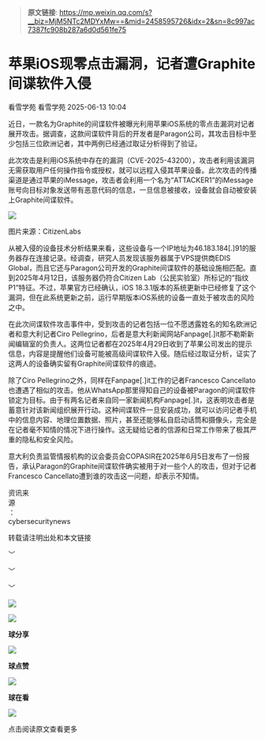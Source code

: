 > **原文链接**: https://mp.weixin.qq.com/s?__biz=MjM5NTc2MDYxMw==&mid=2458595726&idx=2&sn=8c997ac7387fc908b287a6d0d561fe75

#  苹果iOS现零点击漏洞，记者遭Graphite间谍软件入侵  
看雪学苑  看雪学苑   2025-06-13 10:04  
  
近日，一款名为Graphite的间谍软件被曝光利用苹果iOS系统的零点击漏洞对记者展开攻击。据调查，这款间谍软件背后的开发者是Paragon公司，其攻击目标中至少包括三位欧洲记者，其中两例已经通过取证分析得到了验证。  
  
  
此次攻击是利用iOS系统中存在的漏洞（CVE-2025-43200），攻击者利用该漏洞无需获取用户任何操作指令或授权，就可以远程入侵其苹果设备。此次攻击的传播渠道是通过苹果的iMessage，攻击者会利用一个名为“ATTACKER1”的iMessage账号向目标对象发送带有恶意代码的信息，一旦信息被接收，设备就会自动被安装上Graphite间谍软件。  
  
  
![](https://mmbiz.qpic.cn/sz_mmbiz_png/1UG7KPNHN8ENF0cDMqrHFD9TiagRTSGj1pRj7iaz0icwHlsn5YJRkcCxK5qdB6C1q2hqONIr5U20hlKpXiaQneicrkA/640?wx_fmt=png&from=appmsg "")  
  
图片来源：CitizenLabs  
  
  
从被入侵的设备技术分析结果来看，这些设备与一个IP地址为46.183.184[.]91的服务器存在连接记录。经调查，研究人员发现该服务器属于VPS提供商EDIS Global，而且它还与Paragon公司开发的Graphite间谍软件的基础设施相匹配。直到2025年4月12日，该服务器仍符合Citizen Lab（公民实验室）所标记的“指纹P1”特征。不过，苹果官方已经确认，iOS 18.3.1版本的系统更新中已经修复了这个漏洞，但在此系统更新之前，运行早期版本iOS系统的设备一直处于被攻击的风险之中。  
  
  
在此次间谍软件攻击事件中，受到攻击的记者包括一位不愿透露姓名的知名欧洲记者和意大利记者Ciro Pellegrino，后者是意大利新闻网站Fanpage[.]it那不勒斯新闻编辑室的负责人。这两位记者都在2025年4月29日收到了苹果公司发出的提示信息，内容是提醒他们设备可能被高级间谍软件入侵。随后经过取证分析，证实了这两人的设备确实留有Graphite间谍软件的痕迹。  
  
  
除了Ciro Pellegrino之外，同样在Fanpage[.]it工作的记者Francesco Cancellato也遭遇了相似的攻击。他从WhatsApp那里得知自己的设备被Paragon的间谍软件锁定为目标。由于有两名记者来自同一家新闻机构Fanpage[.]it，这表明攻击者是蓄意针对该新闻组织展开行动。这种间谍软件一旦安装成功，就可以访问记者手机中的信息内容、地理位置数据、照片，甚至还能够私自启动话筒和摄像头，完全是在记者毫不知情的情况下进行操作。这无疑给记者的信源和日常工作带来了极其严重的隐私和安全风险。  
  
  
意大利负责监管情报机构的议会委员会COPASIR在2025年6月5日发布了一份报告，承认Paragon的Graphite间谍软件确实被用于对一些个人的攻击，但对于记者Francesco Cancellato遭到谁的攻击这一问题，却表示不知情。  
  
  
  
资讯来  
源  
：  
cybersecuritynews  
  
转载请注明出处和本文链接  
  
  
  
﹀  
  
﹀  
  
﹀  
  
  
![](https://mmbiz.qpic.cn/mmbiz_jpg/Uia4617poZXP96fGaMPXib13V1bJ52yHq9ycD9Zv3WhiaRb2rKV6wghrNa4VyFR2wibBVNfZt3M5IuUiauQGHvxhQrA/640?wx_fmt=jpeg "")  
  
  
![](https://mmbiz.qpic.cn/sz_mmbiz_gif/1UG7KPNHN8Fjcl6q2ORwibt8PXPU5bLibE1yC1VFg5b1Fw8RncvZh2CWWiazpL6gPXp0lXED2x1ODLVNicsagibuxRw/640?wx_fmt=gif&from=appmsg "")  
  
**球分享**  
  
![](https://mmbiz.qpic.cn/sz_mmbiz_gif/1UG7KPNHN8Fjcl6q2ORwibt8PXPU5bLibE1yC1VFg5b1Fw8RncvZh2CWWiazpL6gPXp0lXED2x1ODLVNicsagibuxRw/640?wx_fmt=gif&from=appmsg "")  
  
**球点赞**  
  
![](https://mmbiz.qpic.cn/sz_mmbiz_gif/1UG7KPNHN8Fjcl6q2ORwibt8PXPU5bLibE1yC1VFg5b1Fw8RncvZh2CWWiazpL6gPXp0lXED2x1ODLVNicsagibuxRw/640?wx_fmt=gif&from=appmsg "")  
  
**球在看**  
  
  
![](https://mmbiz.qpic.cn/sz_mmbiz_gif/1UG7KPNHN8Fjcl6q2ORwibt8PXPU5bLibExiboJzOiafqGLvlOkrmU6NIr3qSr7ibpkIo2N5mhCTNXoMl37s2oRSIDw/640?wx_fmt=gif&from=appmsg "")  
  
点击阅读原文查看更多  
  
